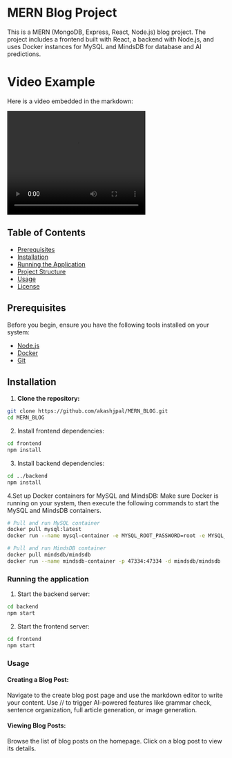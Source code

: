 # MERN Blog Project

This is a MERN (MongoDB, Express, React, Node.js) blog project. The project includes a frontend built with React, a backend with Node.js, and uses Docker instances for MySQL and MindsDB for database and AI predictions.

# Video Example

Here is a video embedded in the markdown:

<video width="320" height="240" controls>
  <source src="https://drive.google.com/uc?export=download&id=12yTIkqfgJKl_qPKsIVjyTOlOT7vfzpT0" type="video/mp4">
  Your browser does not support the video tag.
</video>


## Table of Contents

- [Prerequisites](#prerequisites)
- [Installation](#installation)
- [Running the Application](#running-the-application)
- [Project Structure](#project-structure)
- [Usage](#usage)
- [License](#license)

## Prerequisites

Before you begin, ensure you have the following tools installed on your system:

- [Node.js](https://nodejs.org/en/download/)
- [Docker](https://www.docker.com/products/docker-desktop)
- [Git](https://git-scm.com/book/en/v2/Getting-Started-Installing-Git)

## Installation

1. **Clone the repository:**

```sh
git clone https://github.com/akashjpal/MERN_BLOG.git
cd MERN_BLOG
```
2. Install frontend dependencies:
```sh
cd frontend
npm install
```
3. Install backend dependencies:
```sh
cd ../backend
npm install
```
4.Set up Docker containers for MySQL and MindsDB:
Make sure Docker is running on your system, then execute the following commands to start the MySQL and MindsDB containers.
```sh
# Pull and run MySQL container
docker pull mysql:latest
docker run --name mysql-container -e MYSQL_ROOT_PASSWORD=root -e MYSQL_DATABASE=blog -p 3306:3306 -d mysql:latest

# Pull and run MindsDB container
docker pull mindsdb/mindsdb
docker run --name mindsdb-container -p 47334:47334 -d mindsdb/mindsdb
```
### Running the application
1. Start the backend server:
```sh
cd backend
npm start
```
2. Start the frontend server:
```sh
cd frontend
npm start
```
### Usage
#### Creating a Blog Post:
Navigate to the create blog post page and use the markdown editor to write your content. Use // to trigger AI-powered features like grammar check, sentence organization, full article generation, or image generation.

#### Viewing Blog Posts:
Browse the list of blog posts on the homepage. Click on a blog post to view its details.
